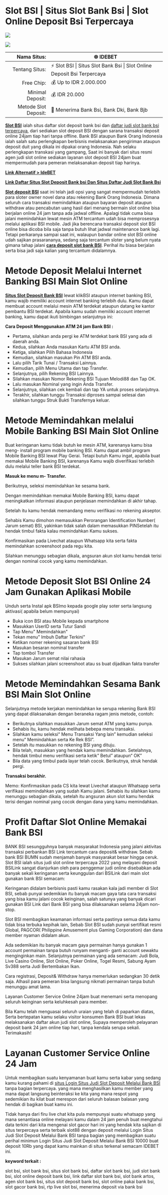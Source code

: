 # **Slot BSI | Situs Slot Bank Bsi | Slot Online Deposit Bsi Terpercaya**

[![](https://i.imgur.com/hVOFvgb.jpg)](https://hackmd.io/@ideBET/slot-bank-bsi)

[![](https://i.imgur.com/JViEeI5.gif)](https://rebrand.ly/klikjoin)

|           Nama Situs: | 🌐 IDEBET                                                                |
|----------------------:|-------------------------------------------------------------------------|
|        Tentang Situs: | ⚡ Slot BSI \| Situs Slot Bank Bsi \| Slot Online Deposit Bsi Terpercaya |
|            Free Chip: | 💰 Up to IDR 2.000.000                                                   |
|      Minimal Deposit: | 💰 IDR 20.000                                                            |
| Metode Slot  Deposit: | 🏧 Menerima Bank Bsi, Bank Dki, Bank Bjb                                 |

[**Slot BSI**](https://hackmd.io/@ideBET/slot-bank-bsi) ialah situs daftar slot deposit bank bsi dan [daftar judi slot bank bsi terpercaya](https://hackmd.io/@ideBET/slot-bank-bsi), dari sediakan slot deposit BSI dengan sarana transaksi deposit online 24jam tiap hari tanpa offline. Bank BSI ataupun Bank Orang Indonesia ialah salah satu perlengkapan berbisnis melaksanakan pengiriman ataupun deposit duit yang dikala ini dipakai orang Indonesia. Nah selaku perlengkapan transkasi yang gampang, Saat ini banyak dari situs resmi agen judi slot online sediakan layanan slot deposit BSI 24jam buat mempermudah para pemeran melaksanakan deposit tiap harinya.

[**Link Alternatif > IdeBET**](https://originalconsolegames.com/)

[**Link Daftar Situs Slot Deposit Bank bsi Dan Situs Daftar Judi Slot Bank Bsi**](https://rebrand.ly/klikjoin)

[**Slot deposit BSI**](https://hackmd.io/@ideBET/slot-bank-bsi) saat ini telah jadi opsi yang sangat mempermudah terlebih para sloter owner novel dana atau rekening Bank Orang Indonesia. Dimana seluruh cara transaksi memindahkan ataupun bayaran deposit ataupun withdraw atau pencabutan uang hasil dari menang bermain slot online bisa berjalan online 24 jam tanpa ada jadwal offline. Apalagi tidak cuma bisa jalani memindahkan lewat mesin ATM tercantum udah bisa memprosesnya melalui aplikasi BSI mobile. Jadi jika berencana transaksi deposit slot BSI online bisa dicoba bila saja tanpa butuh lihat jadwal maintenance bank lagi. Tetapi perkaranya sampai saat ini, walaupun bandar online slot BSI online udah sajikan prasarananya, sedang saja tercantum sloter yang belum nyata gimana tahap jalani [**cara deposit slot bank BSI**](https://hackmd.io/@ideBET/slot-bank-bsi). Perihal itu biasa berjalan serta bisa jadi saja kalian yang tercantum didalamnya.

# **Metode Deposit Melalui Internet Banking BSI Main Slot Online**

**[Situs Slot Deposit Bank BSI](https://hackmd.io/@ideBET/slot-bank-bsi)** lewat klikBSI ataupun internet banking BSI, kamu wajib memiliki account internet banking terlebih dulu. Kamu dapat membuat account melalui mesin ATM terdekat ataupun datang ke kantor pembantu BSI terdekat. Apabila kamu sudah memiliki account internet banking, kamu dapat ikuti bimbingan selanjutnya ini:

**Cara Deposit Menggunakan ATM 24 jam Bank BSI :**

*   Pertama, silahkan anda pergi ke ATM terdekat bank BSI yang ada di daerah anda.
*   Kedua, silahkan Anda masukan Kartu ATM BSI anda.
*   Ketiga, silahkan Pilih Bahasa Indonesia
*   Kemudian, silahkan masukan Pin ATM BSI anda.
*   Lalu pilih Tarik Tunai / Transaksi Lainnya.
*   Kemudian, pilih Menu Utama dan tap Transfer.
*   Selanjutnya, pilih Rekening BSI Lainnya.
*   Silahkan masukan Nomor Rekening BSI Tujuan Melodi88 dan Tap OK.
*   Lalu masukan Nominal yang ingin Anda Transfer.
*   Selanjutnya, silahkan cek kembali dan tap YA untuk proses selanjutnya.
*   Terakhir, silahkan tunggu Transaksi diproses sampai selesai dan silahkan tunggu Struk Bukti Transfernya keluar.

# **Metode Memindahkan melalui Mobile Banking BSI Main Slot Online**

Buat keringanan kamu tidak butuh ke mesin ATM, karenanya kamu bisa meng- install program mobile banking BSI. Kamu dapat ambil program Mobile Banking BSI lewat Play Gerai. Tetapi butuh Kamu ingat, apabila buat memakai Mobile Banking BSI, karenanya Kamu wajib diverifikasi terlebih dulu melalui teller bank BSI terdekat.

**Masuk ke menu m- Transfer.**

Berikutnya, seleksi memindahkan ke sesama bank.

Dengan memindahkan memakai Mobile Banking BSI, kamu dapat meningkatkan informasi ataupun penjelasan memindahkan di akhir tahap.

Setelah itu kamu hendak memandang menu verifikasi no rekening akseptor.

Sehabis Kamu dimohon memasukkan Perorangan Identification Number( Jarum semat) BSI, yakinkan tidak salah dalam memasukkan PINSetelah itu hendak timbul fakta kalau memindahkan Kamu sukses.

Konfirmasikan pada Livechat ataupun Whatsapp kita serta fakta memindahkan screenshoot pada regu kita.

Silahkan menunggu sebagian dikala, angsuran akun slot kamu hendak terisi dengan nominal cocok yang kamu memindahkan.

# **Metode Deposit Slot BSI Online 24 Jam Gunakan Aplikasi Mobile**

Unduh serta Instal apk BSImo kepada google play soter serta langsung aktivasi( apabila belum mempunyai)

*   Buka icon BSI atau Mobile kepada smartphone
*   Masukkan UserID serta Tutur Sandi
*   Tap Menu" Memindahkan"
*   Tekan menu" Imbuh Daftar Terkini"
*   Ketikan nomer rekening sasaran bank BSI
*   Masukan besaran nominal transfer
*   Tap tombol Transfer
*   Masukan Jarum semat nilai rahasia
*   Sukses silahkan jalani screenshoot atau ss buat dijadikan fakta transfer

# **Metode Memindahkan Sesama Bank BSI Main Slot Online**

Selanjutnya metode kerjakan memindahkan ke serupa rekening Bank BSI yang dapat dilaksanakan dengan beraneka ragam jenis metode, contoh:

*   Berikutnya silahkan masukkan Jarum semat ATM yang kamu punya.
*   Sehabis itu, kamu hendak melihata bebepa menu transaksi.
*   Silahkan kamu seleksi“ Menu Transaksi Yang lain” kemudian seleksi menu“ Memindahkan serta Ke Rek BSI”.
*   Setelah itu masukkan no rekening BSI yang dituju.
*   Bila telah, masukkan yang hendak kamu memindahkan. Setelahnya, hendak timbul menu verifikasi serta ketik“ Betul” ataupun“ OK”
*   Bila data yang timbul pada layar telah cocok. Berikutnya, struk hendak pergi.

**Transaksi berakhir.**

Memo: Konfirmasikan pada CS kita lewat Livechat ataupun Whatsapp serta verifikasi memindahkan yang sudah Kamu jalani. Sehabis itu silahkan kamu menunggu sebagian dikala, setelah itu angsuran akun slot kamu hendak terisi dengan nominal yang cocok dengan dana yang kamu memindahkan.

# **Profit Daftar Slot Online Memakai Bank BSI**

BANK BSI sesungguhnya banyak masyarakat Indonesia yang jalani aktivitas transaksi perbankan BSI Link tercantum cara deposit&amp; withdraw. Sebab bank BSI BUMN sudah menjamah banyak masyarakat besar hingga ceruk. Slot BSI ialah situs judi slot online terpercaya 2022 yang melayani deposit BSILink sangat dianjurkan oleh para penggemar judi online disebabkan ada banyak sekali keringanan serta keunggulan dari BSILink dari main slot gunakan bank BSI semacam:

Keringanan didalam berbisnis pasti kamu rasakan kala jadi member di Slot BSI, sebab punyai sedemikian itu banyak macam gaya tata cara transaksi yang bisa kamu jalani cocok keinginan, salah satunya yang banyak dicari gunakan BSI Link dari Bank BSI yang bisa dilaksanakan selama 24jam non- stop.

Slot BSI membagikan keamanan informasi serta pastinya semua data kamu tidak bisa terbuka kepihak lain, Sebab Slot BSI sudah punyai sertifikat resmi Global, PAGCOR( Philippine Amusement plus Gaming Corporation) dan dana member nyaman didalam akun.

Ada sedemikian itu banyak macam gaya permainan hanya gunakan 1 account permainan tanpa butuh runyam menganti- ganti account sewaktu menginginkan main. Selanjutnya permainan yang ada semacam: Judi Bola, Live Casino Online, Slot Online, Poker Online, Togel Resmi, Sabung Ayam Sv388 serta Judi Bertembakan Ikan.

Cara registrasi, Deposit&amp; Withdraw hanya memerlukan sedangkan 30 detik saja. Alhasil para pemeran bisa langsung nikmati permainan tanpa butuh menunggu amat lama.

Layanan Customer Service Online 24jam buat menemani serta menopang seluruh keinginan serta keluhkesah para member.

Bila Kamu telah menguasai seluruh uraian yang telah di paparkan diatas, Serta bertepatan kamu selaku visitor konsumen Bank BSI buat lekas melaksanakan daftar akun judi slot online, Supaya memperoleh pelayanan deposit bank 24 jam online tiap hari, tanpa kendala serupa sekali. Terimakasih!

# **Layanan Customer Service Online 24 Jam**

Untuk membagikan suatu kenyamanan buat kamu serta kabar yang sedang kamu kurang pahami di [situs Login Situs Judi Slot Deposit Melalui Bank BSI](https://hackmd.io/@ideBET/slot-bank-bsi) tanpa bagian terpercaya. yang mana menghasilkan kamu member yang mana dapat langsung beinteraksi ke kita yang mana respot yang sedemikian itu kilat buat merespon dari seluruh balasan balasan yang hendak di bagikan buat kamu ini.

Tidak hanya dari firu live chat kita pula mempunyai suatu whatsapp yang mana senantiasa online melayani kamu dalam 24 jam penuh buat mengtahui data terkini dari kita mengenai slot gacor hari ini yang hendak kita sajikan di situs terpercaya serta terbaik slot88 dengan deposit melalui Login Situs Judi Slot Deposit Melalui Bank BSI tanpa bagian yang membagikan suatu perihal minimun Login Situs Judi Slot Deposit Melalui Bank BSI 10000 buat deposit 10Rb yang dapat kamu mainkan di situs terkenal semacam IDEBET ini.

**keyword terkait :**

slot bsi, slot bank bsi, situs slot bank bsi, daftar slot bank bsi, judi slot bank bsi, slot online deposit bank bsi, link daftar slot bank bsi, slot bank artos, agen slot bank bsi, situs slot deposit bank bsi, slot online pakai bank bsi, slot gacor bank bsi, rtp live slot bsi, menerima deposit via bank bsi